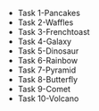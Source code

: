 <Ul>
<li>Task 1-Pancakes</li>
<li>Task 2-Waffles</li>
<li>Task 3-Frenchtoast</li>
<li>Task 4-Galaxy</li>
<li>Task 5-Dinosaur</li>
<li>Task 6-Rainbow</li>
<li>Task 7-Pyramid</li>
<li>Task 8-Butterfly</li>
<li>Task 9-Comet</li>
<li>Task 10-Volcano</li>
</ul>